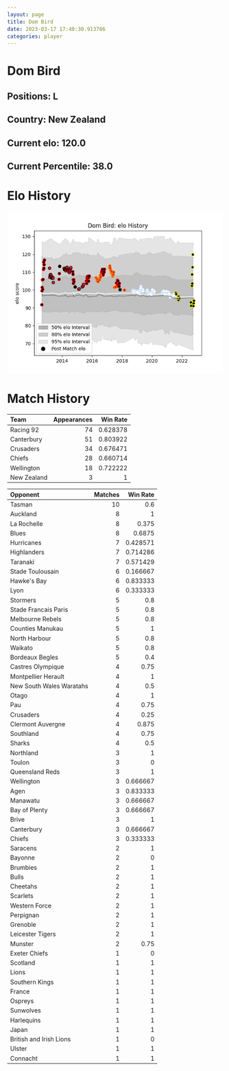 ```yaml
---  
layout: page  
title: Dom Bird  
date: 2023-03-17 17:40:30.913786  
categories: player  
---
```

# Dom Bird

## Positions: L

## Country: New Zealand

## Current elo: 120.0

## Current Percentile: 38.0

# Elo History


![elo history](history_DomBird.png)
# Match History


| Team        |   Appearances |   Win Rate |
|:------------|--------------:|-----------:|
| Racing 92   |            74 |   0.628378 |
| Canterbury  |            51 |   0.803922 |
| Crusaders   |            34 |   0.676471 |
| Chiefs      |            28 |   0.660714 |
| Wellington  |            18 |   0.722222 |
| New Zealand |             3 |   1        |

| Opponent                 |   Matches |   Win Rate |
|:-------------------------|----------:|-----------:|
| Tasman                   |        10 |   0.6      |
| Auckland                 |         8 |   1        |
| La Rochelle              |         8 |   0.375    |
| Blues                    |         8 |   0.6875   |
| Hurricanes               |         7 |   0.428571 |
| Highlanders              |         7 |   0.714286 |
| Taranaki                 |         7 |   0.571429 |
| Stade Toulousain         |         6 |   0.166667 |
| Hawke's Bay              |         6 |   0.833333 |
| Lyon                     |         6 |   0.333333 |
| Stormers                 |         5 |   0.8      |
| Stade Francais Paris     |         5 |   0.8      |
| Melbourne Rebels         |         5 |   0.8      |
| Counties Manukau         |         5 |   1        |
| North Harbour            |         5 |   0.8      |
| Waikato                  |         5 |   0.8      |
| Bordeaux Begles          |         5 |   0.4      |
| Castres Olympique        |         4 |   0.75     |
| Montpellier Herault      |         4 |   1        |
| New South Wales Waratahs |         4 |   0.5      |
| Otago                    |         4 |   1        |
| Pau                      |         4 |   0.75     |
| Crusaders                |         4 |   0.25     |
| Clermont Auvergne        |         4 |   0.875    |
| Southland                |         4 |   0.75     |
| Sharks                   |         4 |   0.5      |
| Northland                |         3 |   1        |
| Toulon                   |         3 |   0        |
| Queensland Reds          |         3 |   1        |
| Wellington               |         3 |   0.666667 |
| Agen                     |         3 |   0.833333 |
| Manawatu                 |         3 |   0.666667 |
| Bay of Plenty            |         3 |   0.666667 |
| Brive                    |         3 |   1        |
| Canterbury               |         3 |   0.666667 |
| Chiefs                   |         3 |   0.333333 |
| Saracens                 |         2 |   1        |
| Bayonne                  |         2 |   0        |
| Brumbies                 |         2 |   1        |
| Bulls                    |         2 |   1        |
| Cheetahs                 |         2 |   1        |
| Scarlets                 |         2 |   1        |
| Western Force            |         2 |   1        |
| Perpignan                |         2 |   1        |
| Grenoble                 |         2 |   1        |
| Leicester Tigers         |         2 |   1        |
| Munster                  |         2 |   0.75     |
| Exeter Chiefs            |         1 |   0        |
| Scotland                 |         1 |   1        |
| Lions                    |         1 |   1        |
| Southern Kings           |         1 |   1        |
| France                   |         1 |   1        |
| Ospreys                  |         1 |   1        |
| Sunwolves                |         1 |   1        |
| Harlequins               |         1 |   1        |
| Japan                    |         1 |   1        |
| British and Irish Lions  |         1 |   0        |
| Ulster                   |         1 |   1        |
| Connacht                 |         1 |   1        |